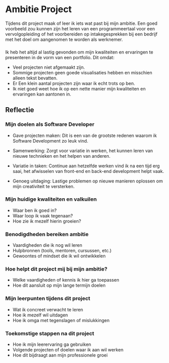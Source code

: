 # Ambitie Project
Tijdens dit project maak of leer ik iets wat past bij mijn ambitie. Een goed voorbeeld zou kunnen zijn het leren van een programmeertaal voor een vervolgopleiding of het voorbereiden op intakegesprekken bij een bedrijf met het doel om aangenomen te worden als werknemer.


### 
Ik heb het altijd al lastig gevonden om mijn kwaliteiten en ervaringen te presenteren in de vorm van een portfolio. Dit omdat:
- Veel projecten niet afgemaakt zijn.
- Sommige projecten geen goede visualisaties hebben en misschien alleen tekst bevatten.
- Er Een klein aantal projecten zijn waar ik echt trots op ben.
- Ik niet goed weet hoe ik op een nette manier mijn kwaliteiten en ervaringen kan aantonen in.


## Reflectie
### Mijn doelen als Software Developer
- Gave projecten maken: Dit is een van de grootste redenen waarom ik Software Development zo leuk vind.

- Samenwerking: Zorgt voor variatie in werken, het kunnen leren van nieuwe technieken en het helpen van anderen.

- Variatie in taken: Continue aan hetzelfde werken vind ik na een tijd erg saai, het afwisselen van front-end en back-end development helpt vaak.

- Genoeg uitdaging: Lastige problemen op nieuwe manieren oplossen om mijn creativiteit te versterken.

### Mijn huidige kwaliteiten en valkuilen
- Waar ben ik goed in?
- Waar loop ik vaak tegenaan?
- Hoe zie ik mezelf hierin groeien?

### Benodigdheden bereiken ambitie
- Vaardigheden die ik nog wil leren
- Hulpbronnen (tools, mentoren, cursussen, etc.)
- Gewoontes of mindset die ik wil ontwikkelen

### Hoe helpt dit project mij bij mijn ambitie?
- Welke vaardigheden of kennis ik hier ga toepassen
- Hoe dit aansluit op mijn lange termijn doelen

### Mijn leerpunten tijdens dit project
- Wat ik concreet verwacht te leren
- Hoe ik mezelf wil uitdagen
- Hoe ik omga met tegenslagen of mislukkingen

### Toekomstige stappen na dit project
- Hoe ik mijn leerervaring ga gebruiken
- Volgende projecten of doelen waar ik aan wil werken
- Hoe dit bijdraagt aan mijn professionele groei

